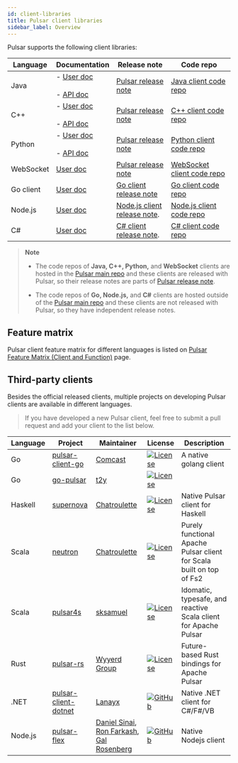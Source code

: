 ```yaml
---
id: client-libraries
title: Pulsar client libraries
sidebar_label: Overview
---
```


Pulsar supports the following client libraries:

|Language|Documentation|Release note|Code repo
|---|---|---|---
Java |- [User doc](client-libraries-java.md) <br /><br />- [API doc](https://pulsar.apache.org/api/client/)|[Pulsar release note](https://pulsar.apache.org/release-notes/)|[Java client code repo](https://github.com/apache/pulsar/tree/master/pulsar-client) 
C++ | - [User doc](client-libraries-cpp.md) <br /><br />- [API doc](https://pulsar.apache.org/api/cpp/)|[Pulsar release note](https://pulsar.apache.org/release-notes/)|[C++ client code repo](https://github.com/apache/pulsar/tree/master/pulsar-client-cpp) 
Python | - [User doc](client-libraries-python.md) <br /><br />- [API doc](https://pulsar.apache.org/api/python/)|[Pulsar release note](https://pulsar.apache.org/release-notes/)|[Python client code repo](https://github.com/apache/pulsar/tree/master/pulsar-client-cpp/python) 
WebSocket| [User doc](client-libraries-websocket.md) | [Pulsar release note](https://pulsar.apache.org/release-notes/)|[WebSocket client code repo](https://github.com/apache/pulsar/tree/master/pulsar-websocket) 
Go client|[User doc](client-libraries-go.md)|[Go client release note](https://github.com/apache/pulsar-client-go/blob/master/CHANGELOG.md) |[Go client code repo](https://github.com/apache/pulsar-client-go) 
Node.js|[User doc](client-libraries-node.md)|[Node.js client release note](https://github.com/apache/pulsar-client-node/releases). |[Node.js client code repo](https://github.com/apache/pulsar-client-node) 
C# |[User doc](client-libraries-dotnet.md)| [C# client release note](https://github.com/apache/pulsar-dotpulsar/blob/master/CHANGELOG.md). |[C# client code repo](https://github.com/apache/pulsar-dotpulsar) 

> **Note**
> 
> - The code repos of **Java, C++, Python,** and **WebSocket** clients are hosted in the [Pulsar main repo](https://github.com/apache/pulsar) and these clients are released with Pulsar, so their release notes are parts of [Pulsar release note](https://pulsar.apache.org/release-notes/).
> 
> - The code repos of **Go, Node.js,** and **C#** clients are hosted outside of the [Pulsar main repo](https://github.com/apache/pulsar) and these clients are not released with Pulsar, so they have independent release notes.

## Feature matrix
Pulsar client feature matrix for different languages is listed on [Pulsar Feature Matrix (Client and Function)](https://docs.google.com/spreadsheets/d/1YHYTkIXR8-Ql103u-IMI18TXLlGStK8uJjDsOOA0T20/edit#gid=1784579914) page.

## Third-party clients

Besides the official released clients, multiple projects on developing Pulsar clients are available in different languages.

> If you have developed a new Pulsar client, feel free to submit a pull request and add your client to the list below.

| Language | Project | Maintainer | License | Description |
|----------|---------|------------|---------|-------------|
| Go | [pulsar-client-go](https://github.com/Comcast/pulsar-client-go) | [Comcast](https://github.com/Comcast) | [![License](https://img.shields.io/badge/License-Apache%202.0-blue.svg)](https://opensource.org/licenses/Apache-2.0) | A native golang client |
| Go | [go-pulsar](https://github.com/t2y/go-pulsar) | [t2y](https://github.com/t2y) | [![License](https://img.shields.io/badge/License-Apache%202.0-blue.svg)](https://opensource.org/licenses/Apache-2.0) | 
| Haskell | [supernova](https://github.com/cr-org/supernova) | [Chatroulette](https://github.com/cr-org) | [![License](https://img.shields.io/badge/License-Apache%202.0-blue.svg)](https://opensource.org/licenses/Apache-2.0) | Native Pulsar client for Haskell | 
| Scala | [neutron](https://github.com/cr-org/neutron) | [Chatroulette](https://github.com/cr-org) | [![License](https://img.shields.io/badge/License-Apache%202.0-blue.svg)](https://opensource.org/licenses/Apache-2.0) | Purely functional Apache Pulsar client for Scala built on top of Fs2 |
| Scala | [pulsar4s](https://github.com/sksamuel/pulsar4s) | [sksamuel](https://github.com/sksamuel) | [![License](https://img.shields.io/badge/License-Apache%202.0-blue.svg)](https://opensource.org/licenses/Apache-2.0) | Idomatic, typesafe, and reactive Scala client for Apache Pulsar |
| Rust | [pulsar-rs](https://github.com/wyyerd/pulsar-rs) | [Wyyerd Group](https://github.com/wyyerd) | [![License](https://img.shields.io/badge/License-Apache%202.0-blue.svg)](https://opensource.org/licenses/Apache-2.0) | Future-based Rust bindings for Apache Pulsar |
| .NET | [pulsar-client-dotnet](https://github.com/fsharplang-ru/pulsar-client-dotnet) | [Lanayx](https://github.com/Lanayx) | [![GitHub](https://img.shields.io/badge/license-MIT-green.svg)](https://opensource.org/licenses/MIT) | Native .NET client for C#/F#/VB |
| Node.js | [pulsar-flex](https://github.com/ayeo-flex-org/pulsar-flex) | [Daniel Sinai](https://github.com/danielsinai), [Ron Farkash](https://github.com/ronfarkash), [Gal Rosenberg](https://github.com/galrose)| [![GitHub](https://img.shields.io/badge/license-MIT-green.svg)](https://opensource.org/licenses/MIT) | Native Nodejs client |
